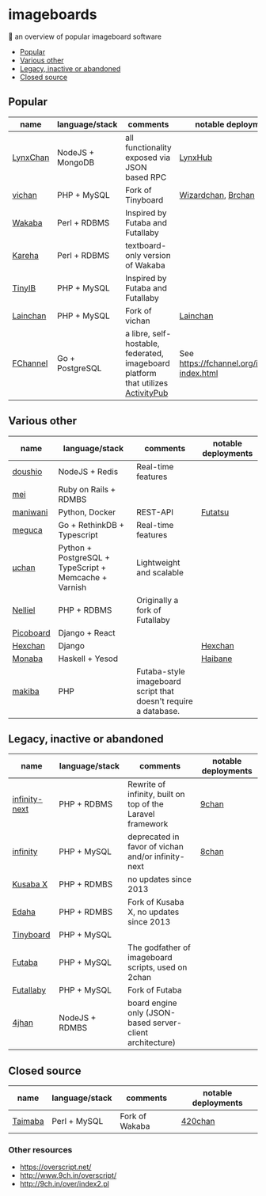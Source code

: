 # imageboards
:ramen: an overview of popular imageboard software

* [Popular](#popular)
* [Various other](#various-other)
* [Legacy, inactive or abandoned](#legacy-inactive-or-abandoned)
* [Closed source](#closed-source)

## Popular
name | language/stack | comments | notable deployments
-----| -------------- | ------ | --------
[LynxChan](https://gitgud.io/LynxChan/LynxChan ) | NodeJS + MongoDB | all functionality exposed via JSON based RPC | [LynxHub](http://lynxhub.com/)
[vichan](https://github.com/vichan-devel/vichan/) | PHP + MySQL | Fork of Tinyboard | [Wizardchan](https://wizchan.org/), [Brchan](http://www.brchan.org/)
[Wakaba](http://wakaba.c3.cx/s/web/wakaba_kareha) | Perl + RDBMS |  Inspired by Futaba and Futallaby |
[Kareha](http://wakaba.c3.cx/s/web/wakaba_kareha) | Perl + RDBMS | textboard-only version of Wakaba |
[TinyIB](https://code.rocketnine.space/tslocum/TinyIB) | PHP + MySQL | Inspired by Futaba and Futallaby | 
[Lainchan](https://github.com/lainchan/lainchan/) | PHP + MySQL | Fork of vichan | [Lainchan](https://lainchan.org/)
[FChannel](https://github.com/FChannel0/FChannel-Server) | Go + PostgreSQL | a libre, self-hostable, federated, imageboard platform that utilizes [ActivityPub](https://www.w3.org/TR/activitypub/) | See https://fchannel.org/instance-index.html

## Various other
name | language/stack | comments | notable deployments
-----| -------------- | ------ | --------
[doushio](https://github.com/lalcmellkmal/doushio) | NodeJS + Redis |  Real-time features |
[mei](https://github.com/lulalala/mei) | Ruby on Rails + RDMBS | |  
[maniwani](https://github.com/DangerOnTheRanger/maniwani) | Python, Docker | REST-API | [Futatsu](https://futatsu.org/)
[meguca](https://github.com/bakape/meguca) | Go + RethinkDB + Typescript |  Real-time features |
[µchan](https://github.com/Floens/uchan) | Python + PostgreSQL + TypeScript + Memcache + Varnish | Lightweight and scalable |
[Nelliel](https://github.com/NellielProject/Nelliel) | PHP + RDBMS | Originally a fork of Futallaby |
[Picoboard](https://github.com/anonim-legivon/picoboard) | Django + React | |  
[Hexchan](https://github.com/hexchan/hexchan-engine)  | Django | | [Hexchan](https://hexchan.org/)
[Monaba](https://github.com/ahushh/Monaba) | Haskell + Yesod | | [Haibane](https://haibane.ru/)
[makiba](https://github.com/maki64/makiba) | PHP | Futaba-style imageboard script that doesn't require a database.





## Legacy, inactive or abandoned
name | language/stack | comments | notable deployments
-----| -------------- | ------ | --------
[infinity-next](https://github.com/infinity-next/infinity-next) | PHP + RDBMS | Rewrite of infinity, built on top of the Laravel framework | [9chan](https://9chan.tw)
[infinity](https://github.com/ctrlcctrlv/infinity) | PHP + MySQL |  deprecated in favor of vichan and/or infinity-next | [8chan](http://8ch.net)
[Kusaba X](http://kusabax.cultnet.net/) | PHP + RDMBS |  no updates since 2013 |
[Edaha](https://github.com/Edaha/Edaha) | PHP + RDMBS |  Fork of Kusaba X, no updates since 2013 |
[Tinyboard](https://github.com/savetheinternet/Tinyboard) | PHP + MySQL | | 
[Futaba](http://jun.2chan.net/script/) | PHP + MySQL | The godfather of imageboard scripts, used on 2chan |
[Futallaby](http://www.1chan.net/futallaby/) | PHP + MySQL | Fork of Futaba
[4jhan](https://github.com/phikal/4jhan-server) | NodeJS + RDMBS | board engine only (JSON-based server-client architecture) |


## Closed source
name | language/stack | comments | notable deployments
-----| -------------- | ------ | --------
[Taimaba](https://taimapedia.org/index.php?title=Taimaba) | Perl + MySQL | Fork of Wakaba | [420chan](http://420chan.org)


### Other resources
* https://overscript.net/
* http://www.9ch.in/overscript/
* http://9ch.in/over/index2.pl
